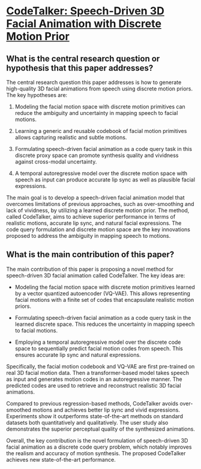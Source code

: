 # [CodeTalker: Speech-Driven 3D Facial Animation with Discrete Motion Prior](https://arxiv.org/abs/2301.02379)

## What is the central research question or hypothesis that this paper addresses?

 The central research question this paper addresses is how to generate high-quality 3D facial animations from speech using discrete motion priors. The key hypotheses are:

1. Modeling the facial motion space with discrete motion primitives can reduce the ambiguity and uncertainty in mapping speech to facial motions. 

2. Learning a generic and reusable codebook of facial motion primitives allows capturing realistic and subtle motions.

3. Formulating speech-driven facial animation as a code query task in this discrete proxy space can promote synthesis quality and vividness against cross-modal uncertainty.

4. A temporal autoregressive model over the discrete motion space with speech as input can produce accurate lip sync as well as plausible facial expressions.

The main goal is to develop a speech-driven facial animation model that overcomes limitations of previous approaches, such as over-smoothing and lack of vividness, by utilizing a learned discrete motion prior. The method, called CodeTalker, aims to achieve superior performance in terms of realistic motions, accurate lip sync, and natural facial expressions. The code query formulation and discrete motion space are the key innovations proposed to address the ambiguity in mapping speech to motions.


## What is the main contribution of this paper?

 The main contribution of this paper is proposing a novel method for speech-driven 3D facial animation called CodeTalker. The key ideas are:

- Modeling the facial motion space with discrete motion primitives learned by a vector quantized autoencoder (VQ-VAE). This allows representing facial motions with a finite set of codes that encapsulate realistic motion priors. 

- Formulating speech-driven facial animation as a code query task in the learned discrete space. This reduces the uncertainty in mapping speech to facial motions.

- Employing a temporal autoregressive model over the discrete code space to sequentially predict facial motion codes from speech. This ensures accurate lip sync and natural expressions.

Specifically, the facial motion codebook and VQ-VAE are first pre-trained on real 3D facial motion data. Then a transformer-based model takes speech as input and generates motion codes in an autoregressive manner. The predicted codes are used to retrieve and reconstruct realistic 3D facial animations.

Compared to previous regression-based methods, CodeTalker avoids over-smoothed motions and achieves better lip sync and vivid expressions. Experiments show it outperforms state-of-the-art methods on standard datasets both quantitatively and qualitatively. The user study also demonstrates the superior perceptual quality of the synthesized animations.

Overall, the key contribution is the novel formulation of speech-driven 3D facial animation as a discrete code query problem, which notably improves the realism and accuracy of motion synthesis. The proposed CodeTalker achieves new state-of-the-art performance.
